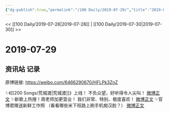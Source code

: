 ```yaml
---
{"dg-publish":true,"permalink":"/100 Daily/2019-07-29/","title":"2019-07-29","created":"2023-03-27T16:55:12.965+08:00","updated":"2023-03-27T16:55:44.469+08:00"}
---
```



<< [[100 Daily/2019-07-28\|2019-07-28]] | [[100 Daily/2019-07-30\|2019-07-30]] >>

# 2019-07-29

## 资讯站 记录

原博链接: https://weibo.com/6466290670/HFLPk3ZnZ

✨《[[200 Songs/荒城渡\|荒城渡]]》上线！
不负众望，好听得令人尖叫！
[微博正文](https://m.weibo.cn/6466290670/4399333162489257)
✨新歌上热搜！周老师加更营业！
我们非常、特别、极度喜欢！
[微博正文](https://m.weibo.cn/6466290670/4399436220049044)
✨官博君赠送新鲜工作照
（看看哪些米下班路上刷手机痴汉脸？）
[微博正文](https://m.weibo.cn/6466290670/4399458735662520)

